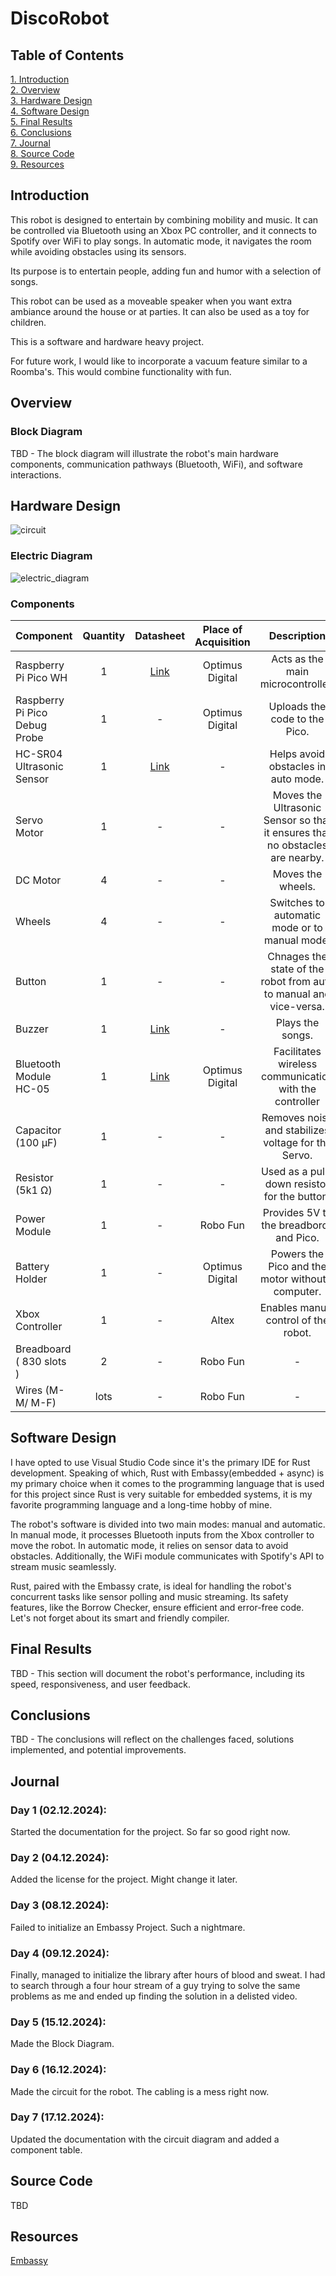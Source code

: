# DiscoRobot
## Table of Contents
[1. Introduction](#introduction)\
[2. Overview](#overview)\
[3. Hardware Design](#hardware-design)\
[4. Software Design](#software-design)\
[5. Final Results](#final-results)\
[6. Conclusions](#conclusions)\
[7. Journal](#journal)\
[8. Source Code](#source-code)\
[9. Resources](#resources)

## Introduction
This robot is designed to entertain by combining mobility and music. It can be controlled via Bluetooth using an Xbox PC controller, and it connects to Spotify over WiFi to play songs. In automatic mode, it navigates the room while avoiding obstacles using its sensors.

Its purpose is to entertain people, adding fun and humor with a selection of songs.

This robot can be used as a moveable speaker when you want extra ambiance around the house or at parties. It can also be used as a toy for children.

This is a software and hardware heavy project.

For future work, I would like to incorporate a vacuum feature similar to a Roomba's. This would combine functionality with fun.

## Overview
### Block Diagram
TBD - The block diagram will illustrate the robot's main hardware components, communication pathways (Bluetooth, WiFi), and software interactions.

## Hardware Design

![circuit](https://github.com/user-attachments/assets/015dd630-fbd2-4f78-ba55-b12e458b60d1)

### Electric Diagram
![electric_diagram](https://github.com/user-attachments/assets/b9a2d9d8-ff3f-4020-ac35-92873e7376e2)

### Components
| Component                 | Quantity | Datasheet                                                          | Place of Acquisition | Description |
| :------------------------ | :------: | :----------------------------------------------------------------: | :------------------: | :---------: |
| Raspberry Pi Pico WH      |     1    | [Link](https://datasheets.raspberrypi.com/picow/pico-w-datasheet.pdf)      | Optimus Digital      | Acts as the main microcontroller.   |
| Raspberry Pi Pico Debug Probe | 1    | -                                                                          | Optimus Digital      | Uploads the code to the Pico. | 
| HC-SR04 Ultrasonic Sensor |     1    | [Link](https://cdn.sparkfun.com/datasheets/Sensors/Proximity/HCSR04.pdf)   | -                    | Helps avoid obstacles in auto mode. |
| Servo Motor               |     1    | -                                                                   | -                    | Moves the Ultrasonic Sensor so that it ensures that no obstacles are nearby. |      
| DC Motor                  |     4    | -                                                                  | -                    | Moves the wheels. |
| Wheels                    |     4    | -                                                                  | -                    | Switches to automatic mode or to manual mode. |
| Button                    |     1    | -                                                                  | -                    | Chnages the state of the robot from auto to manual and vice-versa. |
| Buzzer                    |     1    | [Link](https://www.farnell.com/datasheets/2171929.pdf)                     | -                    | Plays the songs. |
| Bluetooth Module HC-05    |     1    | [Link](https://components101.com/sites/default/files/component_datasheet/HC-05%20Datasheet.pdf)                                                                   | Optimus Digital      | Facilitates wireless communication with the controller |
| Capacitor (100 μF)        |     1    | -                                                                  | -                    | Removes noise and stabilizes voltage for the Servo. |
| Resistor (5k1 Ω)          |     1    | -                                                                  | -                    | Used as a pull-down resistor for the button. |
| Power Module              |     1    | -                                                                  | Robo Fun             | Provides 5V to the breadbords and Pico. |
| Battery Holder            |     1    | -                                                                  | Optimus Digital      | Powers the Pico and the motor without a computer. | 
| Xbox Controller           |     1    | -                                                                  | Altex                | Enables manual control of the robot. |
| Breadboard ( 830 slots )  |     2    | -                                                                  | Robo Fun             | -                                    |
| Wires (M-M/ M-F)          |   lots   | -                                                                  | Robo Fun             | - |
  
## Software Design
I have opted to use Visual Studio Code since it's the primary IDE for Rust development. Speaking of which, Rust with Embassy(embedded + async) is my primary choice when it comes to the programming language that is used for this project since Rust is very suitable for embedded systems, it is my favorite programming language and a long-time hobby of mine.

The robot's software is divided into two main modes: manual and automatic. In manual mode, it processes Bluetooth inputs from the Xbox controller to move the robot. In automatic mode, it relies on sensor data to avoid obstacles. Additionally, the WiFi module communicates with Spotify's API to stream music seamlessly.

Rust, paired with the Embassy crate, is ideal for handling the robot's concurrent tasks like sensor polling and music streaming. Its safety features, like the Borrow Checker, ensure efficient and error-free code. Let's not forget about its smart and friendly compiler.

## Final Results
TBD - This section will document the robot's performance, including its speed, responsiveness, and user feedback.

## Conclusions
TBD - The conclusions will reflect on the challenges faced, solutions implemented, and potential improvements.

## Journal
### Day 1 (02.12.2024):
Started the documentation for the project. So far so good right now.

### Day 2 (04.12.2024):
Added the license for the project. Might change it later.

### Day 3 (08.12.2024):
Failed to initialize an Embassy Project. Such a nightmare.

### Day 4 (09.12.2024):
Finally, managed to initialize the library after hours of blood and sweat. I had to search through a four hour stream of a guy trying to solve the same problems as me and ended up finding the solution in a delisted video.

### Day 5 (15.12.2024):
Made the Block Diagram.

### Day 6 (16.12.2024):
Made the circuit for the robot. The cabling is a mess right now.

### Day 7 (17.12.2024):
Updated the documentation with the circuit diagram and added a component table.

## Source Code
TBD

## Resources
[Embassy](https://embassy.dev/)

